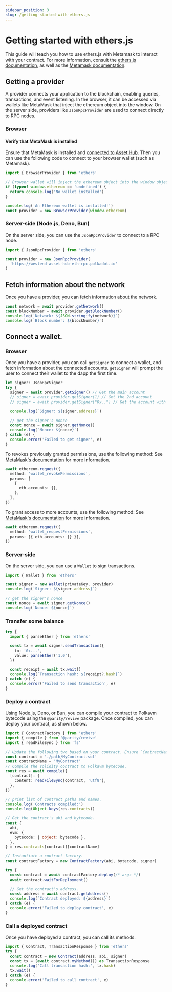 ```yaml
---
sidebar_position: 3
slug: /getting-started-with-ethers.js
---
```


# Getting started with ethers.js

This guide will teach you how to use ethers.js with Metamask to interact with your contract.
For more information, consult the [ethers.js documentation](https://docs.ethers.org), as well as the [Metamask documentation](https://docs.metamask.io/wallet/reference/provider-api/).

## Getting a provider

A provider connects your application to the blockchain, enabling queries, transactions, and event listening. In the browser, it can be accessed via wallets like MetaMask that inject the ethereum object into the window. On the server side, providers like `JsonRpcProvider` are used to connect directly to RPC nodes.

### Browser

#### Verify that MetaMask is installed

Ensure that MetaMask is installed and [connected to Asset Hub](../connect-to-asset-hub).
Then you can use the following code to connect to your browser wallet (such as Metamask).

```ts
import { BrowserProvider } from 'ethers'

// Browser wallet will inject the ethereum object into the window object
if (typeof window.ethereum == 'undefined') {
  return console.log('No wallet installed')
}

console.log('An Ethereum wallet is installed!')
const provider = new BrowserProvider(window.ethereum)
```

### Server-side (Node.js, Deno, Bun)

On the server side, you can use the `JsonRpcProvider` to connect to a RPC node.

```ts
import { JsonRpcProvider } from 'ethers'

const provider = new JsonRpcProvider(
  'https://westend-asset-hub-eth-rpc.polkadot.io'
)
```

## Fetch information about the network

Once you have a provider, you can fetch information about the network.

```ts
const network = await provider.getNetwork()
const blockNumber = await provider.getBlockNumber()
console.log(`Network: ${JSON.stringify(network)}`)
console.log(`Block number: ${blockNumber}`)
```

## Connect a wallet.

### Browser

Once you have a provider, you can call `getSigner` to connect a wallet, and fetch information about the connected accounts.
`getSigner` will prompt the user to connect their wallet to the dapp the first time.

```ts
let signer: JsonRpcSigner
try {
  signer = await provider.getSigner() // Get the main account
  // signer = await provider.getSigner(1) // Get the 2nd account
  // signer = await provider.getSigner("0x..") // Get the account with the specified address

  console.log(`Signer: ${signer.address}`)

  // get the signer's nonce
  const nonce = await signer.getNonce()
  console.log(`Nonce: ${nonce}`)
} catch (e) {
  console.error('Failed to get signer', e)
}
```

To revokes previously granted permissions, use the following method:
See [MetaMask's documentation](https://docs.metamask.io/wallet/reference/json-rpc-methods/wallet_revokepermissions) for more information.

```ts
await ethereum.request({
  method: 'wallet_revokePermissions',
  params: [
    {
      eth_accounts: {},
    },
  ],
})
```

To grant access to more accounts, use the following method:
See [MetaMask's documentation](https://docs.metamask.io/wallet/reference/json-rpc-methods/wallet_requestPermissions) for more information.

```ts
await ethereum.request({
  method: 'wallet_requestPermissions',
  params: [{ eth_accounts: {} }],
})
```

### Server-side

On the server side, you can use a `Wallet` to sign transactions.

```ts
import { Wallet } from 'ethers'

const signer = new Wallet(privateKey, provider)
console.log(`Signer: ${signer.address}`)

// get the signer's nonce
const nonce = await signer.getNonce()
console.log(`Nonce: ${nonce}`)
```

### Transfer some balance

```ts
try {
  import { parseEther } from 'ethers'

  const tx = await signer.sendTransaction({
    to: '0x...',
    value: parseEther('1.0'),
  })

  const receipt = await tx.wait()
  console.log(`Transaction hash: ${receipt?.hash}`)
} catch (e) {
  console.error('Failed to send transaction', e)
}
```

### Deploy a contract

Using Node.js, Deno, or Bun, you can compile your contract to Polkavm bytecode using the `@parity/revive` package.
Once compiled, you can deploy your contract, as shown below.

```ts
import { ContractFactory } from 'ethers'
import { compile } from '@parity/revive'
import { readFileSync } from 'fs'

// Update the following two based on your contract. Ensure `ContractName` is same as defined in `*.sol`.
const contract = './path/MyContract.sol'
const contractName = 'MyContract'
// Compile the solidity contract to Polkavm bytecode.
const res = await compile({
  [contract]: {
    content: readFileSync(contract, 'utf8'),
  },
})

// print list of contract paths and names.
console.log('Contracts compiled:')
console.log(Object.keys(res.contracts))

// Get the contract's abi and bytecode.
const {
  abi,
  evm: {
    bytecode: { object: bytecode },
  },
} = res.contracts[contract][contractName]

// Instantiate a contract factory.
const contractFactory = new ContractFactory(abi, bytecode, signer)

try {
  const contract = await contractFactory.deploy(/* args */)
  await contract.waitForDeployment()

  // Get the contract's address.
  const address = await contract.getAddress()
  console.log(`Contract deployed: ${address}`)
} catch (e) {
  console.error('Failed to deploy contract', e)
}
```

### Call a deployed contract

Once you have deployed a contract, you can call its methods.

```ts
import { Contract, TransactionResponse } from 'ethers'
try {
  const contract = new Contract(address, abi, signer)
  const tx = (await contract.myMethod()) as TransactionResponse
  console.log('Call transaction hash:', tx.hash)
  tx.wait()
} catch (e) {
  console.error('Failed to call contract', e)
}
```
